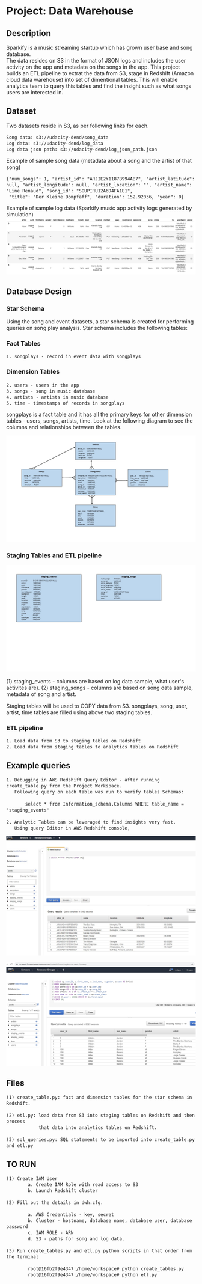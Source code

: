 # Project: Data Warehouse

## Description
Sparkify is a music streaming startup which has grown user base and song database.  
The data resides on S3 in the format of JSON logs and includes the user activity on the app
and metadata on the songs in the app.  This project builds an ETL pipeline to extrat the data from S3, 
stage in Redshift (Amazon cloud data warehouse) into set of dimentional tables.  This will enable
analytics team to query this tables and find the insight such as what songs users are interested in.

## Dataset
Two datasets reside in S3, as per following links for each.

    Song data: s3://udacity-dend/song_data
    Log data: s3://udacity-dend/log_data
    Log data json path: s3://udacity-dend/log_json_path.json

Example of sample song data (metadata about a song and the artist of that song)

    {"num_songs": 1, "artist_id": "ARJIE2Y1187B994AB7", "artist_latitude": null, "artist_longitude": null, "artist_location": "", "artist_name": "Line Renaud", "song_id": "SOUPIRU12A6D4FA1E1",
     "title": "Der Kleine Dompfaff", "duration": 152.92036, "year": 0}
     
Example of sample log data (Sparkify music app activity logs generated by simulation)
![log data](images/log-data.jpg)

## Database Design

### Star Schema
Using the song and event datasets, a star schema is created for performing queries on song play analysis. Star schema includes the following tables:

### Fact Tables
        
    1. songplays - record in event data with songplays
    
### Dimension Tables
    2. users - users in the app
    3. songs - song in music database
    4. artists - artists in music database
    5. time - timestamps of records in songplays

songplays is a fact table and it has all the primary keys for other dimension tables - users, songs, artists, time.
Look at the following diagram to see the columns and relationships between the tables.

![ERD1](images/ERD1.jpg)

### Staging Tables and ETL pipeline

![Staging](images/Staging.pptx.jpg)

(1) staging_events - columns are based on log data sample, what user's activites are).
(2) staging_songs  - columns are based on song data sample, metadata of song and artist.

Staging tables will be used to COPY data from S3.  songplays, song, user, artist, time tables are filled using above two staging tables.

### ETL pipeline

    1. Load data from S3 to staging tables on Redshift
    2. Load data from staging tables to analytics tables on Redshift


## Example queries

    1. Debugging in AWS Redshift Query Editor - after running create_table.py from the Project Workspace.
       Following query on each table was run to verify tables Schemas:
   
           select * from Information_schema.Columns WHERE table_name = 'staging_events'

    2. Analytic Tables can be leveraged to find insights very fast.
       Using query Editor in AWS Redshift console,
  
![query 1](images/query1.jpg)
   
![query 2](images/query2.jpg)
  
  
## Files

    (1) create_table.py: fact and dimension tables for the star schema in Redshift.

    (2) etl.py: load data from S3 into staging tables on Redshift and then process 
                that data into analytics tables on Redshift.

    (3) sql_queries.py: SQL statements to be imported into create_table.py and etl.py

## TO RUN

    (1) Create IAM User
            a. Create IAM Role with read access to S3
            b. Launch Redshift cluster
    
    (2) Fill out the details in dwh.cfg. 
    
            a. AWS Credentials - key, secret
            b. Cluster - hostname, database name, database user, database password
            c. IAM ROLE - ARN 
            d. S3 - paths for song and log data.
    
    (3) Run create_tables.py and etl.py python scripts in that order from the terminal

            root@16fb2f9e4347:/home/workspace# python create_tables.py
            root@16fb2f9e4347:/home/workspace# python etl.py